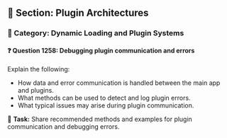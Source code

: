 ## 📘 Section: Plugin Architectures  
### 🔹 Category: Dynamic Loading and Plugin Systems  
#### ❓ Question 1258: Debugging plugin communication and errors

Explain the following:

- How data and error communication is handled between the main app and plugins.
- What methods can be used to detect and log plugin errors.
- What typical issues may arise during plugin communication.

🔧 **Task:** Share recommended methods and examples for plugin communication and debugging errors.
